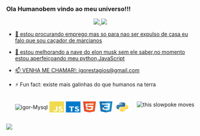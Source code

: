###  Ola Humanobem vindo ao meu universo!!!
<div align="center">
  <a href="https://github.com/Igorrochalord">
  <img height="180em" src="https://github-readme-stats.vercel.app/api?username=Igorrochalord&show_icons=true&theme=dark&include_all_commits=true&count_private=true"/>
  <img height="180em" src="https://github-readme-stats.vercel.app/api/top-langs/?username=Igorrochalord&layout=compact&langs_count=7&theme=dark"/>
</div>

- 🔭 estou procurando emprego mas so para nao ser expulso de casa eu falo que sou caçador de marcianos 
- 🌱 estou melhorando a nave do elon musk sem ele saber,no momento estou aperfeiçoando meu python,JavaScript
- 📫 VENHA ME CHAMAR!: igorestagios@gmail.com
- ⚡ Fun fact: existe mais galinhas do que humanos na terra 

  <div style="display: inline_block"><br>
  <img align="center" alt="igor-Mysql" height="30" width="40" src="https://cdn.jsdelivr.net/gh/devicons/devicon/icons/mysql/mysql-original.svg" />
  <img align="center" alt="igor-Js" height="30" width="40" src="https://raw.githubusercontent.com/devicons/devicon/master/icons/javascript/javascript-plain.svg">
  <img align="center" alt="igor-Ts" height="30" width="40" src="https://raw.githubusercontent.com/devicons/devicon/master/icons/typescript/typescript-plain.svg">
  <img align="center" alt="igor-HTML" height="30" width="40" src="https://raw.githubusercontent.com/devicons/devicon/master/icons/html5/html5-original.svg">
  <img align="center" alt="igor-CSS" height="30" width="40" src="https://raw.githubusercontent.com/devicons/devicon/master/icons/css3/css3-original.svg">
  <img align="center" alt="igor-Python" height="30" width="40" src="https://raw.githubusercontent.com/devicons/devicon/master/icons/python/python-original.svg">
  <img align="right"  alt="this slowpoke moves" src="http://i.stack.imgur.com/SBv4T.gif" />
  <imf align="left" alt= "star"  src="https://media.tenor.com/nXQOiFYcCjQAAAAC/star-trek-agree.gif" 
</div>
  
  ##
 </div>
  <a href="https://www.linkedin.com/in/igor-rocha-0bb14521a/" target="_blank"><img src="https://img.shields.io/badge/-LinkedIn-%230077B5?style=for-the-badge&logo=linkedin&logoColor=white" target="_blank"></a> 
  </div>
